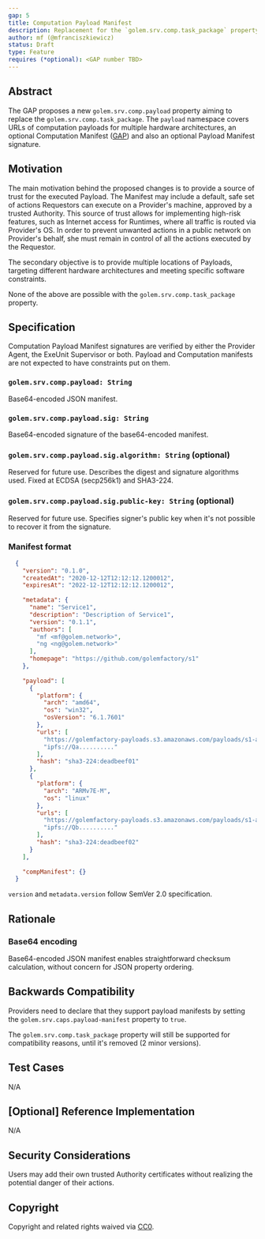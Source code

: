 ```yaml
---
gap: 5
title: Computation Payload Manifest
description: Replacement for the `golem.srv.comp.task_package` property
author: mf (@mfranciszkiewicz)
status: Draft
type: Feature
requires (*optional): <GAP number TBD>
---
```


## Abstract

The GAP proposes a new `golem.srv.comp.payload` property aiming to replace the `golem.srv.comp.task_package`. 
The `payload` namespace covers URLs of computation payloads for multiple hardware architectures, an optional Computation
Manifest ([GAP](https://github.com/golemfactory/golem-architecture/pull/27)) and also an optional Payload Manifest 
signature.

## Motivation

The main motivation behind the proposed changes is to provide a source of trust for the executed Payload. The Manifest 
may include a default, safe set of actions Requestors can execute on a Provider's machine, approved by a trusted 
Authority. This source of trust allows for implementing high-risk features, such as Internet access for Runtimes, where 
all traffic is routed via Provider's OS. In order to prevent unwanted actions in a public network on Provider's behalf, 
she must remain in control of all the actions executed by the Requestor.

The secondary objective is to provide multiple locations of Payloads, targeting different hardware architectures and 
meeting specific software constraints.

None of the above are possible with the `golem.srv.comp.task_package` property.

## Specification

Computation Payload Manifest signatures are verified by either the Provider Agent, the ExeUnit Supervisor or both.
Payload and Computation manifests are not expected to have constraints put on them. 

### `golem.srv.comp.payload: String`

Base64-encoded JSON manifest.

### `golem.srv.comp.payload.sig: String`

Base64-encoded signature of the base64-encoded manifest.

### `golem.srv.comp.payload.sig.algorithm: String` (optional)

Reserved for future use. Describes the digest and signature algorithms used. Fixed at ECDSA (secp256k1) and SHA3-224.

### `golem.srv.comp.payload.sig.public-key: String` (optional)

Reserved for future use. Specifies signer's public key when it's not possible to recover it from the signature.

### Manifest format

```json
  {
    "version": "0.1.0",
    "createdAt": "2020-12-12T12:12:12.1200012",
    "expiresAt": "2022-12-12T12:12:12.1200012",
    
    "metadata": {
      "name": "Service1",
      "description": "Description of Service1",
      "version": "0.1.1",
      "authors": [
        "mf <mf@golem.network>",
        "ng <ng@golem.network>"
      ],
      "homepage": "https://github.com/golemfactory/s1"
    },
    
    "payload": [
      {
        "platform": {
          "arch": "amd64",
          "os": "win32",
          "osVersion": "6.1.7601"
        },
        "urls": [
          "https://golemfactory-payloads.s3.amazonaws.com/payloads/s1-amd64-win32",
          "ipfs://Qa.........."
        ],
        "hash": "sha3-224:deadbeef01"
      },
      {
        "platform": {
          "arch": "ARMv7E-M",
          "os": "linux"
        },
        "urls": [
          "https://golemfactory-payloads.s3.amazonaws.com/payloads/s1-armv7e-m",
          "ipfs://Qb.........."
        ],
        "hash": "sha3-224:deadbeef02"
      }
    ],
    
    "compManifest": {}
  }
```

`version` and `metadata.version` follow SemVer 2.0 specification.

## Rationale

### Base64 encoding

Base64-encoded JSON manifest enables straightforward checksum calculation, 
without concern for JSON property ordering.

## Backwards Compatibility

Providers need to declare that they support payload manifests by setting 
the `golem.srv.caps.payload-manifest` property to `true`.

The `golem.srv.comp.task_package` property will still be supported for 
compatibility reasons, until it's removed (2 minor versions).

## Test Cases

N/A

## [Optional] Reference Implementation

N/A

## Security Considerations

Users may add their own trusted Authority certificates without realizing the potential danger of their actions.

## Copyright
Copyright and related rights waived via [CC0](https://creativecommons.org/publicdomain/zero/1.0/).
